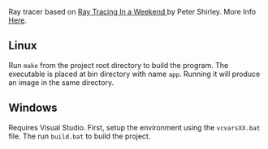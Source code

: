 
Ray tracer based on [ Ray Tracing In a Weekend ](https://www.realtimerendering.com/raytracing.html#books) by Peter Shirley. More Info [Here](https://www.realtimerendering.com/raytracing.html).

## Linux
Run `make` from the project root directory to build the program.
The executable is placed at bin directory with name `app`.
Running it will produce an image in the same directory.

## Windows
Requires Visual Studio.
First, setup the environment using the `vcvarsXX.bat` file.
The run `build.bat` to build the project.
